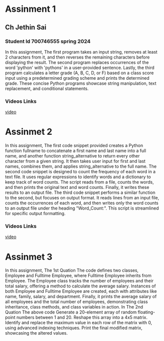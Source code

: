# Assinment 1 
## Ch Jethin Sai  
### Student Id 700746555 spring 2024
In this assignment,
The first program takes an input string, removes at least 2 characters from it, 
and then reverses the remaining characters before displaying the result. 
The second program replaces occurrences of the word 'python' with 'pythons' in a user-provided sentence. 
Lastly, the third program calculates a letter grade (A, B, C, D, or F) based on a class score input using a 
predetermined grading scheme and prints the determined grade. 
These concise Python programs showcase string manipulation, text replacement, and conditional statements.
### Videos Links
[video](https://drive.google.com/file/d/1aIKAQPMFXFsAsIFoFsb-HcBL6aRQludB/view?usp=drive_link)
# Assinmet 2
In this assignment,
The first code snippet provided creates a Python function fullname to concatenate a first name and last name into a full name, and another function string_alternative to return every other character from a given string. It then takes user input for first and last names, combines them, and applies string_alternative to the full name.
The second code snippet is designed to count the frequency of each word in a text file. It uses regular expressions to identify words and a dictionary to keep track of word counts. The script reads from a file, counts the words, and then prints the original text and word counts. Finally, it writes these results to an output file.
The third code snippet performs a similar function to the second, but focuses on output format. It reads lines from an input file, counts the occurrences of each word, and then writes only the word counts to an output file under the heading "Word_Count:". This script is streamlined for specific output formatting.
### Videos Links
[video](https://drive.google.com/file/d/1sTHuO4gqh4kqSisMmLw7MpnNSLAFnkO5/view?usp=drive_link)
# Assinmet 3
In this assignment,
The 1st Quation The code defines two classes, Employee and Fulltime Employee, where Fulltime Employee inherits from Employee. The Employee class tracks the number of employees and their total salary, offering a method to calculate the average salary. Instances of both Employee and Fulltime Employee are created, each with attributes like name, family, salary, and department. Finally, it prints the average salary of all employees and the total number of employees, demonstrating class inheritance, class methods, and class variables in action.
In The 2nd Quation The above code Generate a 20-element array of random floating-point numbers between 1 and 20. Reshape this array into a 4x5 matrix. Identify and replace the maximum value in each row of the matrix with 0, using advanced indexing techniques. Print the final modified matrix, showcasing the altered values.
